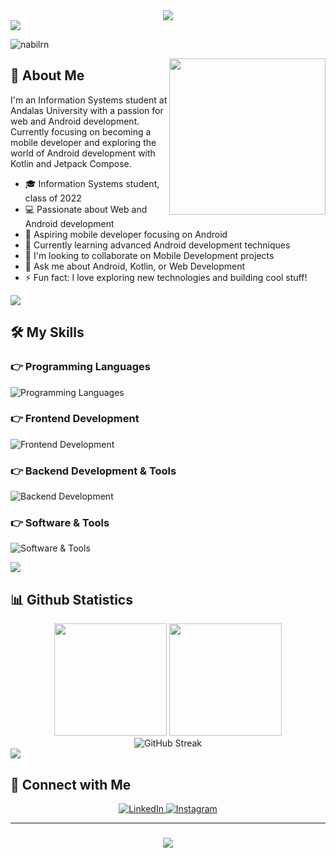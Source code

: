 <div align="center">
  <img src="https://readme-typing-svg.herokuapp.com?font=Time+New+Roman&color=cyan&size=25&center=true&vCenter=true&width=600&height=100&lines=Hi+there+👋,+I'm+Nabil+Rizki+Navisa;++;Information+Systems+Student;Active+Learner/Researcher;Love+to+learn+new+stuffs..<3">
</div>

<img src="https://user-images.githubusercontent.com/73097560/115834477-dbab4500-a447-11eb-908a-139a6edaec5c.gif">

<p align="left"> 
  <img src="https://komarev.com/ghpvc/?username=nabilrn&label=Profile%20views&color=0e75b6&style=flat" alt="nabilrn" /> 
</p>

<picture> <img align="right" src="https://github.com/7oSkaaa/7oSkaaa/blob/main/Images/Right_Side.gif?raw=true" width = 250px></picture>

## 💫 About Me

I'm an Information Systems student at Andalas University with a passion for web and Android development. Currently focusing on becoming a mobile developer and exploring the world of Android development with Kotlin and Jetpack Compose.

- 🎓 Information Systems student, class of 2022
- 💻 Passionate about Web and Android development
- 📱 Aspiring mobile developer focusing on Android
- 🌱 Currently learning advanced Android development techniques
- 👯 I'm looking to collaborate on Mobile Development projects
- 💬 Ask me about Android, Kotlin, or Web Development
- ⚡ Fun fact: I love exploring new technologies and building cool stuff!

<img src="https://user-images.githubusercontent.com/73097560/115834477-dbab4500-a447-11eb-908a-139a6edaec5c.gif">

## 🛠️ My Skills

### 👉 Programming Languages
<p align="left">
  <img src="https://skillicons.dev/icons?i=kotlin,java,cpp,php,js" alt="Programming Languages" />
</p>

### 👉 Frontend Development
<p align="left">
  <img src="https://skillicons.dev/icons?i=html,css,tailwind,react" alt="Frontend Development" />
</p>

### 👉 Backend Development & Tools
<p align="left">
  <img src="https://skillicons.dev/icons?i=nodejs,express,firebase,mysql,nginx" alt="Backend Development" />
</p>

### 👉 Software & Tools
<p align="left">
  <img src="https://skillicons.dev/icons?i=git,androidstudio,idea,figma,azure" alt="Software & Tools" />
</p>

<img src="https://user-images.githubusercontent.com/73097560/115834477-dbab4500-a447-11eb-908a-139a6edaec5c.gif">

## 📊 Github Statistics

<div align="center">
  <img height="180em" src="https://github-readme-stats-eight-theta.vercel.app/api?username=nabilrn&show_icons=true&theme=algolia&include_all_commits=true&count_private=true"/>
  <img height="180em" src="https://github-readme-stats-eight-theta.vercel.app/api/top-langs/?username=nabilrn&layout=compact&langs_count=8&theme=algolia&count_private=true"/>
</div>

<div align="center">
  <img src="https://github-readme-streak-stats.herokuapp.com/?user=nabilrn&theme=algolia" alt="GitHub Streak"/>
</div>

<img src="https://user-images.githubusercontent.com/73097560/115834477-dbab4500-a447-11eb-908a-139a6edaec5c.gif">

## 🤝 Connect with Me 

<p align="center">
  <a href="https://linkedin.com/in/nabilrizkinavisa2004" target="_blank">
    <img src="https://img.shields.io/badge/LinkedIn-0077B5?style=for-the-badge&logo=linkedin&logoColor=white" alt="LinkedIn"/>
  </a>
  <a href="https://instagram.com/nabilrizkinavisa" target="_blank">
    <img src="https://img.shields.io/badge/Instagram-E4405F?style=for-the-badge&logo=instagram&logoColor=white" alt="Instagram"/>
  </a>
</p>



---
<h3 align="center">
    <img src="https://readme-typing-svg.herokuapp.com/?font=Righteous&size=25&center=true&vCenter=true&width=500&height=70&duration=4000&lines=Thanks+for+visiting!+✌️;+Shoot+me+a+message+on+LinkedIn!;I'm+always+down+to+collab+:)">
</h3>
